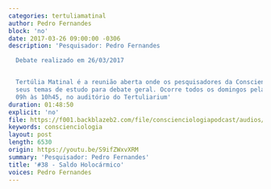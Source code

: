 ```yaml
---
categories: tertuliamatinal
author: Pedro Fernandes
block: 'no'
date: 2017-03-26 09:00:00 -0306
description: 'Pesquisador: Pedro Fernandes

  Debate realizado em 26/03/2017


  Tertúlia Matinal é a reunião aberta onde os pesquisadores da Conscienciologia apresentam
  seus temas de estudo para debate geral. Ocorre todos os domingos pela manhã, das
  09h às 10h45, no auditório do Tertuliarium'
duration: 01:48:50
explicit: 'no'
file: https://f001.backblazeb2.com/file/conscienciologiapodcast/audios/S9ifZWxvXRM.mp3
keywords: conscienciologia
layout: post
length: 6530
origin: https://youtu.be/S9ifZWxvXRM
summary: 'Pesquisador: Pedro Fernandes'
title: '#38 - Saldo Holocármico'
voices: Pedro Fernandes
---
```

